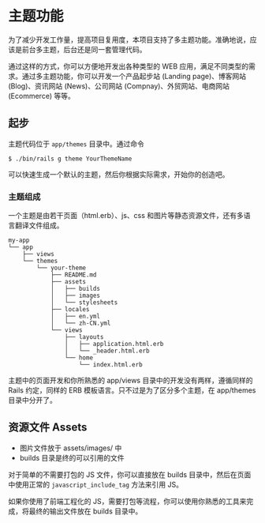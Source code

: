 # 主题功能

为了减少开发工作量，提高项目复用度，本项目支持了多主题功能。准确地说，应该是前台多主题，后台还是同一套管理代码。

通过这样的方式，你可以方便地开发出各种类型的 WEB 应用，满足不同类型的需求。通过多主题功能，你可以开发一个产品起步站 (Landing page)、博客网站 (Blog)、资讯网站 (News)、公司网站 (Compnay)、外贸网站、电商网站 (Ecommerce) 等等。

## 起步

主题代码位于 `app/themes` 目录中。通过命令 

```
$ ./bin/rails g theme YourThemeName
```

可以快速生成一个默认的主题，然后你根据实际需求，开始你的创造吧。

### 主题组成

一个主题是由若干页面（html.erb）、js、css 和图片等静态资源文件，还有多语言翻译文件组成。

```
my-app
└── app
    ├── views
    └── themes
        └── your-theme
            ├── README.md
            ├── assets
            │   ├── builds
            │   ├── images
            │   └── stylesheets
            ├── locales
            │   ├── en.yml
            │   └── zh-CN.yml
            └── views
                ├── layouts
                │   ├── application.html.erb
                │   └── _header.html.erb
                └── home
                    └── index.html.erb
```

主题中的页面开发和你所熟悉的 app/views 目录中的开发没有两样，遵循同样的 Rails 约定，同样的 ERB 模板语言。只不过是为了区分多个主题，在 app/themes 目录中分开了。

## 资源文件 Assets

* 图片文件放于 assets/images/ 中
* builds 目录是终的可以引用的文件

对于简单的不需要打包的 JS 文件，你可以直接放在 builds 目录中，然后在页面中使用正常的 `javascript_include_tag` 方法来引用 JS。

如果你使用了前端工程化的 JS，需要打包等流程，你可以使用你熟悉的工具来完成，将最终的输出文件放在 builds 目录中。